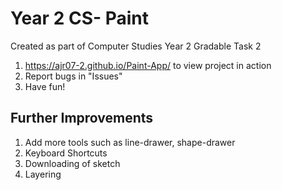 # Year 2 CS- Paint 
Created as part of Computer Studies Year 2 Gradable Task 2
1. https://ajr07-2.github.io/Paint-App/ to view project in action
2. Report bugs in "Issues"
3. Have fun!

## Further Improvements
1. Add more tools such as line-drawer, shape-drawer
2. Keyboard Shortcuts
3. Downloading of sketch
4. Layering